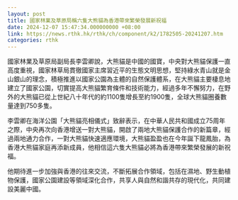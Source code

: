 ```yaml
---
layout: post
title: 國家林業及草原局稱六隻大熊貓為香港帶來繁榮發展新祝福
date: 2024-12-07 15:47:34.000000000 +08:00
link: https://news.rthk.hk/rthk/ch/component/k2/1782505-20241207.htm
categories: rthk
---
```


國家林業及草原局副局長李雲卿說，大熊貓是中國的國寶，中央對大熊貓保護一直高度重視，國家林草局貫徹國家主席習近平的生態文明思想，堅持綠水青山就是金山銀山的理念，積極推進以國家公園為主體的自然保護體系，在大熊貓主要棲息地建立了國家公園，切實提高大熊貓繁育條件和技術能力，經過多年不懈努力，在野外的大熊貓已從上世紀八十年代的約1100隻增長至約1900隻，全球大熊貓圈養數量達到750多隻。

李雲卿在海洋公園「大熊貓亮相儀式」致辭表示，在中華人民共和國成立75周年之際，中央再次向香港增送一對大熊貓，開啟了兩地大熊貓保護合作的新篇章，經過兩地通力合作，一對大熊貓快速適應環境，大熊貓盈盈也在今年誕下龍鳳胎，為香港大熊貓家庭再添新成員，他相信這六隻大熊貓必將為香港帶來繁榮發展的新祝福。

他期待進一步加強與香港的往來交流，不斷拓展合作領域，包括在濕地、野生動植物保護，國家公園建設等領域深化合作，共享人與自然和諧共存的現代化，共同建設美麗中國。
